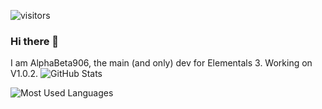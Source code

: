 ![visitors](https://visitor-badge.laobi.icu/badge?page_id=AlphaBeta906.AlphaBeta906)
### Hi there 👋

I am AlphaBeta906, the main (and only) dev for Elementals 3. Working on V1.0.2.
![GitHub Stats](https://github-readme-stats.vercel.app/api?username=AlphaBeta906&show_icons=true&bg_color=30,ff0000,fff&title_color=000&text_color=000)

![Most Used Languages](https://gh-readme-stats.krish-the-dev.vercel.app/api/top-langs/?username=AlphaBeta906&show_icons=true&bg_color=30,ff0000,fff&title_color=000&text_color=000&layout=compact)
